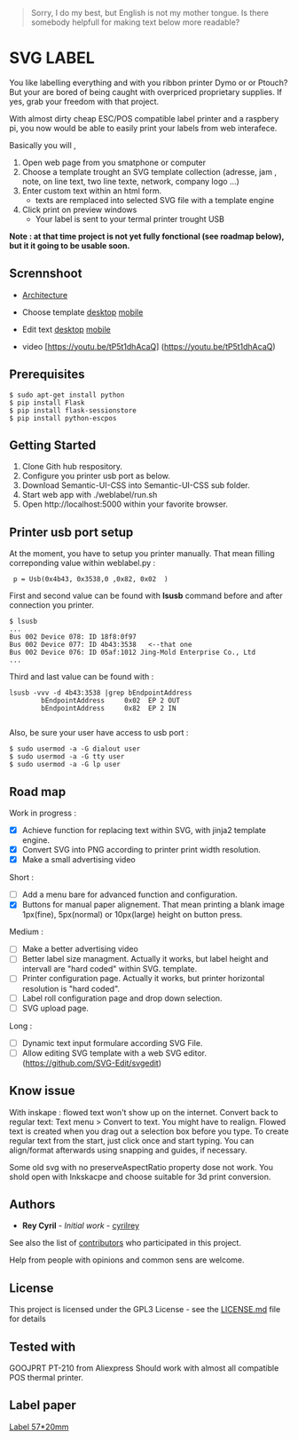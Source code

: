 > Sorry, I do my best, but English is not my mother tongue. Is there somebody helpfull for making text below more readable?

# SVG LABEL

You like labelling everything and with you ribbon printer Dymo or or Ptouch? But your are bored of being caught with overpriced proprietary supplies. If yes, grab your freedom with that project.

With almost dirty cheap ESC/POS compatible label printer and a raspbery pi, you now would be able to easily print your labels from web interafece.

Basically you will ,

1. Open web page from you smatphone or computer
2. Choose a template trought an SVG template collection (adresse, jam , note, on line text, two line texte, network, company logo ...) 
3. Enter custom text within an html form. 
   - texts are remplaced into selected SVG file with a template engine
4. Click print on preview windows
   - Your label is sent to your termal printer trought USB

**Note : at that time project is not yet fully fonctional (see roadmap below), but it it going to be usable soon.**

## Scrennshoot

- [Architecture](/doc/architecture.png)

- Choose template      [desktop](/doc/Choose.png)    [mobile](/doc/Choose_mobile.png)
- Edit text            [desktop](/doc/Edit.png)      [mobile](/doc/Edit_mobile.png)

- video [https://youtu.be/tP5t1dhAcaQ] (https://youtu.be/tP5t1dhAcaQ)

## Prerequisites
```
$ sudo apt-get install python
$ pip install Flask
$ pip install flask-sessionstore
$ pip install python-escpos
```

## Getting Started

1. Clone Gith hub respository.
2. Configure you printer usb port as below.
3. Download Semantic-UI-CSS into Semantic-UI-CSS sub folder.
5. Start web app with ./weblabel/run.sh
6. Open http://localhost:5000 within your favorite browser.


## Printer usb port setup

At the moment, you have to setup you printer manually.
That mean filling correponding value within weblabel.py : 

```
 p = Usb(0x4b43, 0x3538,0 ,0x82, 0x02  ) 
```

First and second value can be found with **lsusb** command before and after connection you printer.  
```
$ lsusb
...
Bus 002 Device 078: ID 18f8:0f97  
Bus 002 Device 077: ID 4b43:3538   <--that one 
Bus 002 Device 076: ID 05af:1012 Jing-Mold Enterprise Co., Ltd 
...
```

Third and last value can be found with :
```
lsusb -vvv -d 4b43:3538 |grep bEndpointAddress
        bEndpointAddress     0x02  EP 2 OUT
        bEndpointAddress     0x82  EP 2 IN
        
```

Also, be sure your user have access to usb port :
```
$ sudo usermod -a -G dialout user
$ sudo usermod -a -G tty user
$ sudo usermod -a -G lp user
```

## Road map

Work in progress :
- [x] Achieve function for replacing text within SVG, with jinja2 template engine.
- [x] Convert SVG into PNG according to printer print width resolution.
- [x] Make a small advertising video

Short :
- [ ] Add a menu bare for advanced function and configuration.
- [x] Buttons for manual paper alignement. That mean printing a blank image 1px(fine), 5px(normal) or 10px(large) height on button press.

Medium :
- [ ] Make a better advertising video
- [ ] Better label size managment. Actually it works, but label height and intervall are "hard coded" within SVG. template.
- [ ] Printer configuration page. Actually it works, but printer horizontal resolution is "hard coded".
- [ ] Label roll configuration page and drop down selection.
- [ ] SVG upload page.

Long :
- [ ] Dynamic text input formulare according SVG File.
- [ ] Allow editing SVG template with a web SVG editor. (https://github.com/SVG-Edit/svgedit)

## Know issue

With inskape : flowed text won't show up on the internet. Convert back to regular text: Text menu > Convert to text. You might have to realign. Flowed text is created when you drag out a selection box before you type. To create regular text from the start, just click once and start typing. You can align/format afterwards using snapping and guides, if necessary.

Some old svg with no preserveAspectRatio property dose not work. You shold open with Inkskacpe and choose suitable for 3d print conversion.

## Authors

* **Rey Cyril** - *Initial work* - [cyrilrey](https://github.com/cyrilrey)

See also the list of [contributors](https://github.com/cyrilrey/weblabel/graphs/contributors) who participated in this project.

Help from people with opinions and common sens are welcome.


## License

This project is licensed under the GPL3 License - see the [LICENSE.md](LICENSE.md) file for details

## Tested with

GOOJPRT PT-210 from Aliexpress
Should work with almost all compatible POS thermal printer.

## Label paper

[Label 57*20mm](https://www.aliexpress.com/item/Direct-Thermal-Label-Stickers-10-Rolls-OD-40MM-Sutible-for-58mm-Bluetooth-Thermal-Labeller-Printer-57x40/32883774593.html?spm=a2g0s.9042311.0.0.27424c4dzTvZo8)

